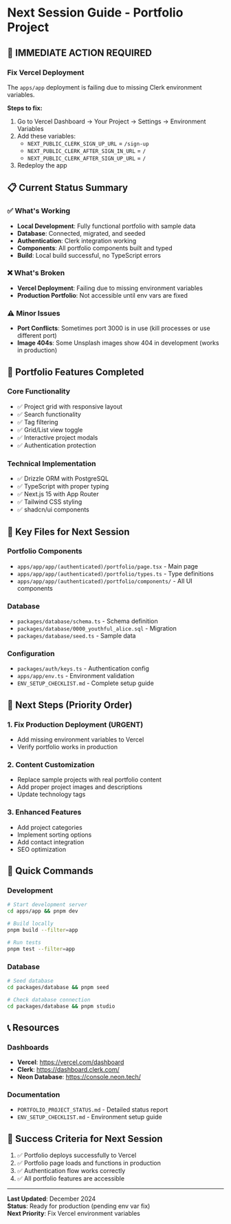 # Next Session Guide - Portfolio Project

## 🚨 IMMEDIATE ACTION REQUIRED

### Fix Vercel Deployment
The `apps/app` deployment is failing due to missing Clerk environment variables. 

**Steps to fix:**
1. Go to Vercel Dashboard → Your Project → Settings → Environment Variables
2. Add these variables:
   - `NEXT_PUBLIC_CLERK_SIGN_UP_URL` = `/sign-up`
   - `NEXT_PUBLIC_CLERK_AFTER_SIGN_IN_URL` = `/`
   - `NEXT_PUBLIC_CLERK_AFTER_SIGN_UP_URL` = `/`
3. Redeploy the app

## 📋 Current Status Summary

### ✅ What's Working
- **Local Development**: Fully functional portfolio with sample data
- **Database**: Connected, migrated, and seeded
- **Authentication**: Clerk integration working
- **Components**: All portfolio components built and typed
- **Build**: Local build successful, no TypeScript errors

### ❌ What's Broken
- **Vercel Deployment**: Failing due to missing environment variables
- **Production Portfolio**: Not accessible until env vars are fixed

### ⚠️ Minor Issues
- **Port Conflicts**: Sometimes port 3000 is in use (kill processes or use different port)
- **Image 404s**: Some Unsplash images show 404 in development (works in production)

## 🎯 Portfolio Features Completed

### Core Functionality
- ✅ Project grid with responsive layout
- ✅ Search functionality
- ✅ Tag filtering
- ✅ Grid/List view toggle
- ✅ Interactive project modals
- ✅ Authentication protection

### Technical Implementation
- ✅ Drizzle ORM with PostgreSQL
- ✅ TypeScript with proper typing
- ✅ Next.js 15 with App Router
- ✅ Tailwind CSS styling
- ✅ shadcn/ui components

## 📁 Key Files for Next Session

### Portfolio Components
- `apps/app/app/(authenticated)/portfolio/page.tsx` - Main page
- `apps/app/app/(authenticated)/portfolio/types.ts` - Type definitions
- `apps/app/app/(authenticated)/portfolio/components/` - All UI components

### Database
- `packages/database/schema.ts` - Schema definition
- `packages/database/0000_youthful_alice.sql` - Migration
- `packages/database/seed.ts` - Sample data

### Configuration
- `packages/auth/keys.ts` - Authentication config
- `apps/app/env.ts` - Environment validation
- `ENV_SETUP_CHECKLIST.md` - Complete setup guide

## 🚀 Next Steps (Priority Order)

### 1. Fix Production Deployment (URGENT)
- Add missing environment variables to Vercel
- Verify portfolio works in production

### 2. Content Customization
- Replace sample projects with real portfolio content
- Add proper project images and descriptions
- Update technology tags

### 3. Enhanced Features
- Add project categories
- Implement sorting options
- Add contact integration
- SEO optimization

## 🔧 Quick Commands

### Development
```bash
# Start development server
cd apps/app && pnpm dev

# Build locally
pnpm build --filter=app

# Run tests
pnpm test --filter=app
```

### Database
```bash
# Seed database
cd packages/database && pnpm seed

# Check database connection
cd packages/database && pnpm studio
```

## 📞 Resources

### Dashboards
- **Vercel**: https://vercel.com/dashboard
- **Clerk**: https://dashboard.clerk.com/
- **Neon Database**: https://console.neon.tech/

### Documentation
- `PORTFOLIO_PROJECT_STATUS.md` - Detailed status report
- `ENV_SETUP_CHECKLIST.md` - Environment setup guide

## 🎯 Success Criteria for Next Session

1. ✅ Portfolio deploys successfully to Vercel
2. ✅ Portfolio page loads and functions in production
3. ✅ Authentication flow works correctly
4. ✅ All portfolio features are accessible

---

**Last Updated**: December 2024  
**Status**: Ready for production (pending env var fix)  
**Next Priority**: Fix Vercel environment variables 